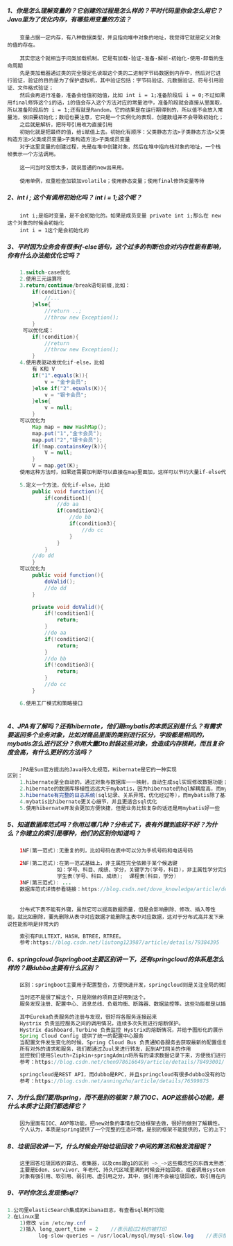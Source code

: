 ##### 1、你是怎么理解变量的？它创建的过程是怎么样的？平时代码里你会怎么用它？Java里为了优化内存，有哪些用变量的方法？

```
	变量占据一定内存，有八种数据类型，并且指向堆中对象的地址，我觉得它就是定义对象的值的存在。
	
	其实您这个就相当于问类加载机制。它是有加载-验证-准备-解析-初始化-使用-卸载的生命周期
	先是类加载器通过类的完全限定名读取这个类的二进制字节码数据到内存中，然后对它进行验证，验证的目的是为了保护虚拟机，其中验证包括：字节码验证、元数据验证、符号引用验证、文件格式验证；
	然后会再进行准备，准备会给值初始值，比如 int i = 1;准备阶段后 i = 0;不过如果用final修饰这个i的话，i的值会存入这个方法对应的常量池中，准备阶段就会直接从里面取，所以准备阶段后的 i = 1;还有就是Random，它的结果是在运行期得到的，所以值不会放入常量池，依旧要初始化；数组也要注意，它只是一个实例化的表现，创建数组并不会导致初始化；
	之后就是解析，把符号引用改为直接引用
	初始化就是把最终的值，给i赋值上去。初始化有顺序：父类静态方法>子类静态方法>父类构造方法>父类成员变量>子类构造方法>子类成员变量
	对于这里变量的创建过程，先是在堆中创建对象，然后在堆中指向栈对象的地址，一个栈帧表示一个方法调用。
	
	这一问当时没想太多，就说普通的new出来用。
	
	使用单例，双重检查加锁加volatile；使用静态变量；使用final修饰变量等待
```

##### 2、int i ; 这个有调用初始化吗？ int i = 1;这个呢？

```
	int i;是临时变量，是不会初始化的。如果是成员变量 private int i;那么在 new这个对象的时候会初始化
	int i = 1这个是会初始化的

```

##### 3、平时因为业务会有很多if-else语句，这个过多的判断也会对内存性能有影响，你有什么办法能优化它吗？

```java
	1.switch-case优化
	2.使用三元运算符
	3.return/continue/break语句前缀,比如：
		if(condition){
			//...
		}else{
			//return ..;
			//throw new Exception();
		}
	 可以优化成：
	 	if(!condition){
	 		//return
	 		//throw new Exception();
	 	}
	4.使用表驱动发优化if-else，比如
        有 K和 V
		if("1".equals(k)){
            v = "金卡会员";
        }else if("2".equals(K)){
            v = "银卡会员";
        }else{
            v = null;
        }
	可以优化为
        Map map = new HashMap();
		map.put("1","金卡会员");
		map.put("2","银卡会员");
		if(!map.containsKey(k)){
            V = null;
        }
		V = map.get(K);
	使用这种方法时，如果还需要加判断可以直接在map里面加，这样可以节约大量if-else代码
    
    5.定义一个方法，优化if-else，比如
        public void function(){
			if(condition1){
                //do aa
                if(condition2){
                    //do bb
                    if(condition3){
                        //do cc
                    }
                }
            }
        //do dd
        }
	可以优化为
        public void function(){
        	doValid();
        	//do dd
    	}

		private void doValid(){
            if(!condition1){
                return;
            }
            //do aa
            if(!condition2){
                return;
            }
            //do bb
            if(!condition3){
                return;
            }
            //do cc
        }

	6.使用工厂模式和策略接口
        
```

##### 4、JPA有了解吗？还有hibernate，他们跟mybatis的本质区别是什么？有需求要返回多个业务对象，比如对商品里面的类别进行区分，字段都是相同的，mybatis怎么进行区分？你用大量Dto封装这些对象，会造成内存损耗，而且复杂度会高，有什么更好的方法吗？

```java
	JPA是Sun官方提出的Java持久化规范，Hibernate是它的一种实现
区别：
	1.hibernate是全自动的，通过对象与数据库一一映射，自动生成sql实现修改数据功能；mybatis是半自动的，需要通过手写sql来实现
	2.hibernate的数据库移植性远远大于mybatis，因为hibernate的hql解耦度高，而mybatis需要手写sql，耦合度取决于sql的写法
	3.hibernate有完整的日志系统(sql记录、关系异常、优化经过等)，而mybatis除了基本的记录，别的功能都很弱
	4.mybatis比hibernate更关心细节，并且更适合sql优化
	5.使用hibernate开发会更加方便快捷，但是业务比较复杂的话还是用mybatis好一些
```

##### 5、知道数据库范式吗？你用过哪几种？分布式下，表有外键到底好不好？为什么？你建立的索引是哪种，他们的区别你知道吗？

```java
	1NF(第一范式):无重复的列，比如号码在表中可以分为手机号码和电话号码
	
	2NF(第二范式):在第一范式基础上，非主属性完全依赖于某个候选键
				如：学号、科目、成绩、学分，关键字为(学号，科目)，非主属性学分完全依赖于科目，但部分依赖于				  关键字，这样会导致数据冗余与更新异常问题，解决办法是拆分成两个关系表：
				学生表(学号、科目、成绩);	课程表(科目，学分)
	3NF(第三范式): ...			
	数据库范式详情参看链接：https://blog.csdn.net/dove_knowledge/article/details/71434960
	
```

```
	分布式下表不能有外键，虽然它可以提高数据质量，但是会影响删除、修改、插入等性能，就比如删除，要先删除从表中对应数据才能删除主表中对应数据，这对于分布式高并发下来说性能影响是非常大的
```

```java
	索引有FULLTEXT，HASH，BTREE，RTREE。
	参考:https://blog.csdn.net/liutong123987/article/details/79384395
```

##### 6、springcloud与springboot主要区别讲一下，还有springcloud的体系是怎么样的？跟dubbo主要有什么区别？

```java
	区别：springboot主要用于配置整合，方便快速开发，springcloud则是关注全局的微服务布局框架。并且springcloud是基于springboot之上才能搭建的。
```

```java
	当时还不是很了解这个，只是刚做的项目正好用到这个。
    服务发现注册、配置中心、消息总线、负载均衡、断路器、数据监控等。这些功能都是以插拔的形式提供出来，方便我们系统架构演进的过程中，可以合理的选择需要的组件进行集成，从而在架构演进的过程中会更加平滑、顺利
	
	其中Eureka负责服务的注册与发现，很好将各服务连接起来
    Hystrix 负责监控服务之间的调用情况，连续多次失败进行熔断保护。
    Hystrix dashboard,Turbine 负责监控 Hystrix的熔断情况，并给予图形化的展示
    Spring Cloud Config 提供了统一的配置中心服务
    当配置文件发生变化的时候，Spring Cloud Bus 负责通知各服务去获取最新的配置信息
    所有对外的请求和服务，我们都通过Zuul来进行转发，起到API网关的作用
    监控我们使用Sleuth+Zipkin+springAdmin将所有的请求数据记录下来，方便我们进行后续分析
	参考：https://blog.csdn.net/chen978616649/article/details/78493001/
```

```java
	springcloud是REST API，而dubbo是RPC，并且springcloud有很多dubbo没有的功能，比如网关、分布式配置、服务跟踪等。dubbo是阿里研发的，springcloud会更贴合spring代码
	参考：https://blog.csdn.net/anningzhu/article/details/76599875
```

##### 7、为什么我们要用spring，而不是别的框架？除了IOC、AOP这些核心功能，是什么本质才让我们都选择它？

```java
	因为里面有IOC、AOP等功能，把new对象的事情也交给框架去做，很好的做到了解耦性。
	个人认为，本质是spring提供了一个完整的生态环境，是别的框架不能提供的，它的上下文等功能可以极大解决企业复杂性的问题

```

##### 8、垃圾回收讲一下，什么时候会开始垃圾回收？中间的算法和触发流程呢？

```java
	这里回答垃圾回收的算法、收集器，以及cms跟g1的区别 ~>_~>这些概念性的东西太熟悉了，以及整理在仓库别的文档中
	主要是Eden、survivor、年老代、持久代区域里满的时候会开始回收，或者调用system.gc()
	对象有强引用、软引用、弱引用、虚引用之分。其中，强引用不会被垃圾回收，软引用在内存不足时会被回收，弱引用和虚引用都会被垃圾收集器直接回收
```

##### 9、平时你怎么发现慢sql?

```java
1.公司里elasticSearch集成的Kibana日志，有查看sql耗时功能
2.在Linux里 
	1)修改 vim /etc/my.cnf
	2)插入 long_quert_time = 2	//表示超过2秒的被打印
		  log-slow-queries = /usr/local/mysql/mysql-slow.log	//表示慢sql输出日志
```

